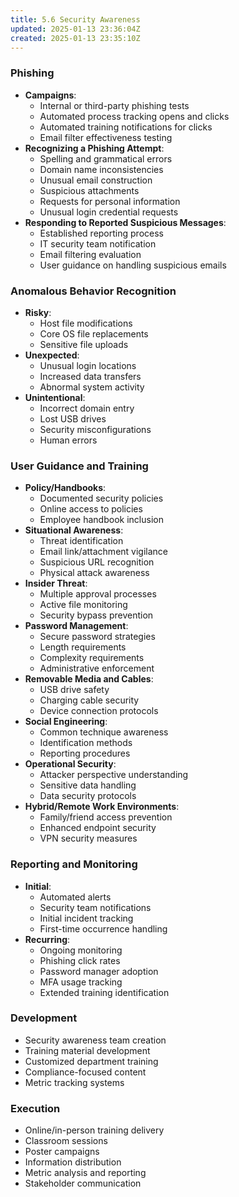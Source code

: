 ```yaml
---
title: 5.6 Security Awareness
updated: 2025-01-13 23:36:04Z
created: 2025-01-13 23:35:10Z
---
```


### **Phishing**

- **Campaigns**:
    - Internal or third-party phishing tests
    - Automated process tracking opens and clicks
    - Automated training notifications for clicks
    - Email filter effectiveness testing
- **Recognizing a Phishing Attempt**:
    - Spelling and grammatical errors
    - Domain name inconsistencies
    - Unusual email construction
    - Suspicious attachments
    - Requests for personal information
    - Unusual login credential requests
- **Responding to Reported Suspicious Messages**:
    - Established reporting process
    - IT security team notification
    - Email filtering evaluation
    - User guidance on handling suspicious emails

### **Anomalous Behavior Recognition**

- **Risky**:
    - Host file modifications
    - Core OS file replacements
    - Sensitive file uploads
- **Unexpected**:
    - Unusual login locations
    - Increased data transfers
    - Abnormal system activity
- **Unintentional**:
    - Incorrect domain entry
    - Lost USB drives
    - Security misconfigurations
    - Human errors

### **User Guidance and Training**

- **Policy/Handbooks**:
    - Documented security policies
    - Online access to policies
    - Employee handbook inclusion
- **Situational Awareness**:
    - Threat identification
    - Email link/attachment vigilance
    - Suspicious URL recognition
    - Physical attack awareness
- **Insider Threat**:
    - Multiple approval processes
    - Active file monitoring
    - Security bypass prevention
- **Password Management**:
    - Secure password strategies
    - Length requirements
    - Complexity requirements
    - Administrative enforcement
- **Removable Media and Cables**:
    - USB drive safety
    - Charging cable security
    - Device connection protocols
- **Social Engineering**:
    - Common technique awareness
    - Identification methods
    - Reporting procedures
- **Operational Security**:
    - Attacker perspective understanding
    - Sensitive data handling
    - Data security protocols
- **Hybrid/Remote Work Environments**:
    - Family/friend access prevention
    - Enhanced endpoint security
    - VPN security measures

### **Reporting and Monitoring**

- **Initial**:
    - Automated alerts
    - Security team notifications
    - Initial incident tracking
    - First-time occurrence handling
- **Recurring**:
    - Ongoing monitoring
    - Phishing click rates
    - Password manager adoption
    - MFA usage tracking
    - Extended training identification

### **Development**

- Security awareness team creation
- Training material development
- Customized department training
- Compliance-focused content
- Metric tracking systems

### **Execution**

- Online/in-person training delivery
- Classroom sessions
- Poster campaigns
- Information distribution
- Metric analysis and reporting
- Stakeholder communication